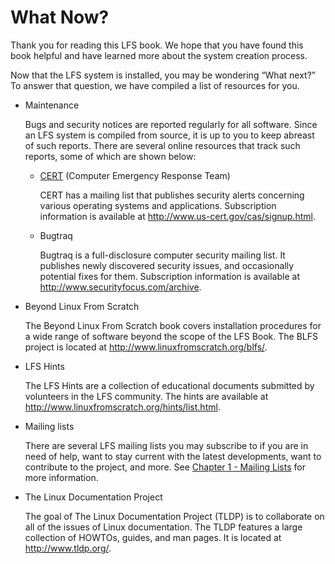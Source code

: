 # What Now?

<p>
        Thank you for reading this LFS book. We hope that you have found this
        book helpful and have learned more about the system creation process.
      </p>
      <p>
        Now that the LFS system is installed, you may be wondering
        <span class="quote">&ldquo;<span class="quote">What
        next?</span>&rdquo;</span> To answer that question, we have compiled
        a list of resources for you.
      </p>
      <div class="itemizedlist">
        <ul>
          <li class="listitem">
            <p>
              Maintenance
            </p>
            <p>
              Bugs and security notices are reported regularly for all
              software. Since an LFS system is compiled from source, it is up
              to you to keep abreast of such reports. There are several
              online resources that track such reports, some of which are
              shown below:
            </p>
            <div class="itemizedlist">
              <ul>
                <li class="listitem">
                  <p>
                    <a class="ulink" href="http://www.cert.org/">CERT</a>
                    (Computer Emergency Response Team)
                  </p>
                  <p>
                    CERT has a mailing list that publishes security alerts
                    concerning various operating systems and applications.
                    Subscription information is available at <a class="ulink"
                    href=
                    "http://www.us-cert.gov/cas/signup.html">http://www.us-cert.gov/cas/signup.html</a>.
                  </p>
                </li>
                <li class="listitem">
                  <p>
                    Bugtraq
                  </p>
                  <p>
                    Bugtraq is a full-disclosure computer security mailing
                    list. It publishes newly discovered security issues, and
                    occasionally potential fixes for them. Subscription
                    information is available at <a class="ulink" href=
                    "http://www.securityfocus.com/archive">http://www.securityfocus.com/archive</a>.
                  </p>
                </li>
              </ul>
            </div>
          </li>
          <li class="listitem">
            <p>
              Beyond Linux From Scratch
            </p>
            <p>
              The Beyond Linux From Scratch book covers installation
              procedures for a wide range of software beyond the scope of the
              LFS Book. The BLFS project is located at <a class="ulink" href=
              "http://www.linuxfromscratch.org/blfs/">http://www.linuxfromscratch.org/blfs/</a>.
            </p>
          </li>
          <li class="listitem">
            <p>
              LFS Hints
            </p>
            <p>
              The LFS Hints are a collection of educational documents
              submitted by volunteers in the LFS community. The hints are
              available at <a class="ulink" href=
              "http://www.linuxfromscratch.org/hints/list.html">http://www.linuxfromscratch.org/hints/list.html</a>.
            </p>
          </li>
          <li class="listitem">
            <p>
              Mailing lists
            </p>
            <p>
              There are several LFS mailing lists you may subscribe to if you
              are in need of help, want to stay current with the latest
              developments, want to contribute to the project, and more. See
              <a class="xref" href=
              "../chapter01/resources.html#ch-intro-maillists" title=
              "1.4.2.&nbsp;Mailing Lists">Chapter&nbsp;1 - Mailing Lists</a>
              for more information.
            </p>
          </li>
          <li class="listitem">
            <p>
              The Linux Documentation Project
            </p>
            <p>
              The goal of The Linux Documentation Project (TLDP) is to
              collaborate on all of the issues of Linux documentation. The
              TLDP features a large collection of HOWTOs, guides, and man
              pages. It is located at <a class="ulink" href=
              "http://www.tldp.org/">http://www.tldp.org/</a>.
            </p>
          </li>
        </ul>
